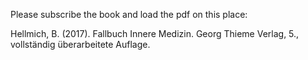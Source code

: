 Please subscribe the book and load the pdf on this place:

Hellmich, B. (2017). Fallbuch Innere Medizin. Georg Thieme Verlag, 5., vollständig überarbeitete Auflage.
